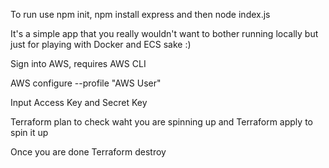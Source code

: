 To run use npm init, npm install express and then node index.js

It's a simple app that you really wouldn't want to bother running locally but just for playing with Docker and ECS sake :)

Sign into AWS, requires AWS CLI 

AWS configure --profile "AWS User"

Input Access Key and Secret Key

Terraform plan to check waht you are spinning up and Terraform apply to spin it up

Once you are done Terraform destroy
